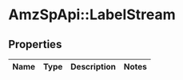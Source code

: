 # AmzSpApi::LabelStream

## Properties
Name | Type | Description | Notes
------------ | ------------- | ------------- | -------------

